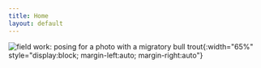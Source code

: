 ```yaml
---
title: Home
layout: default
---
```


![field work: posing for a photo with a migratory bull trout](https://jacobwbowman.github.io/website/assets/images/bulltroutselfie.JPG){:width="65%" style="display:block; margin-left:auto; margin-right:auto"}

